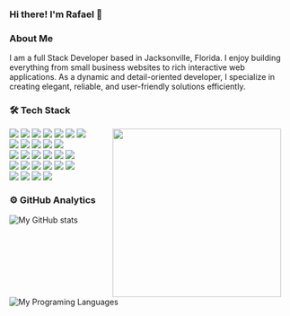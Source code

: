 ### Hi there! I'm Rafael 👋

### About Me
I am a full Stack Developer based in Jacksonville, Florida. I enjoy building everything from small business websites to rich interactive web applications. As a dynamic and detail-oriented developer, I specialize in creating elegant, reliable, and user-friendly solutions efficiently.

### 🛠️ Tech Stack

<img align="right" src="https://media.giphy.com/media/ZVik7pBtu9dNS/giphy.gif" width="300" hspace="20">
<p>
<img src="https://img.shields.io/badge/JavaScript-F7DF1E?logo=javascript&logoColor=black">
<img src="https://img.shields.io/badge/HTML5-E34F26?logo=html5&logoColor=white">
<img src="https://img.shields.io/badge/CSS3-1572B6?logo=css3&logoColor=white">
<img src="https://img.shields.io/badge/Sass-CC6699?logo=sass&logoColor=white">
<img src="https://img.shields.io/badge/React-61DAFB?logo=react&logoColor=white">
<img src="https://img.shields.io/badge/Vue.js-4FC08D?logo=vuedotjs&logoColor=white">
<img src="https://img.shields.io/badge/Vuetify-1867C0?logo=vuetify&logoColor=white"><br>
<img src="https://img.shields.io/badge/Bootstrap-7952B3?logo=bootstrap&logoColor=white">
<img src="https://img.shields.io/badge/TailwindCSS-06B6D4?logo=tailwindcss&logoColor=white">
<img src="https://img.shields.io/badge/Node.js-339933?logo=nodedotjs&logoColor=white">
<img src="https://img.shields.io/badge/Express.js-000000?logo=express&logoColor=white">
<img src="https://img.shields.io/badge/AdonisJS-220052?logo=adonisjs&logoColor=white"><br>
<img src="https://img.shields.io/badge/Laravel-FF2D20?logo=laravel&logoColor=white">
<img src="https://img.shields.io/badge/Symfony-000000?logo=symfony&logoColor=white">
<img src="https://img.shields.io/badge/Slim-2C8CBB">
<img src="https://img.shields.io/badge/Ruby%20on%20Rails-CC0000?logo=rubyonrails&logoColor=white">
<img src="https://img.shields.io/badge/MySQL-4479A1?logo=mysql&logoColor=white">
<img src="https://img.shields.io/badge/PostgreSQL-4169E1?logo=postgresql&logoColor=white"><br>
<img src="https://img.shields.io/badge/SQLite-003B57?logo=sqlite&logoColor=white">
<img src="https://img.shields.io/badge/MongoDB-47A248?logo=mongodb&logoColor=white">
<img src="https://img.shields.io/badge/Redis-DC382D?logo=redis&logoColor=white">
<img src="https://img.shields.io/badge/Firebase-FFCA28?logo=firebase&logoColor=black">
<img src="https://img.shields.io/badge/Docker-2496ED?logo=docker&logoColor=white">
<img src="https://img.shields.io/badge/Vagrant-1868F2?logo=vagrant&logoColor=white"><br>
<img src="https://img.shields.io/badge/NPM-CB3837?logo=npm&logoColor=white">
<img src="https://img.shields.io/badge/Yarn-2C8EBB?logo=yarn&logoColor=white">
<img src="https://img.shields.io/badge/Composer-885630?logo=composer&logoColor=white">
<img src="https://img.shields.io/badge/Git-F05032?logo=git&logoColor=white">
<br>
</p>

### ⚙️ GitHub Analytics

![My GitHub stats](https://github-readme-stats.vercel.app/api?username=tolastarras&show_icons=true&theme=&hide_border=true&hide=contribs) ![My Programing Languages](https://github-readme-stats-eight-theta.vercel.app/api/top-langs/?username=tolastarras&layout=compact&langs_count=8&theme=&hide_border=true)


<!--
**tolastarras/tolastarras** is a ✨ _special_ ✨ repository because its `README.md` (this file) appears on your GitHub profile.

Here are some ideas to get you started:

- 🔭 I’m currently working on ...
- 🌱 I’m currently learning ...
- 👯 I’m looking to collaborate on ...
- 🤔 I’m looking for help with ...
- 💬 Ask me about ...
- 📫 How to reach me: ...
- 😄 Pronouns: ...
- ⚡ Fun fact: ...
-->
